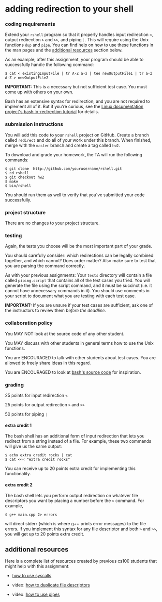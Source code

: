 # adding redirection to your shell

### coding requirements

Extend your `rshell` program so that it properly handles input redirection `<`, output redirection `>` and `>>`, and piping `|`.
This will require using the Unix functions `dup` and `pipe`.
You can find help on how to use these functions in the man pages and the [additional resources](#additional-resources) section below.

As an example, after this assignment, your program should be able to successfully handle the following command:

```
$ cat < existingInputFile | tr A-Z a-z | tee newOutputFile1 | tr a-z A-Z > newOutputFile2
```

**IMPORTANT:**
This is a necessary but not sufficient test case.
You must come up with others on your own.

Bash has an extensive syntax for redirection, and you are not required to implement all of it.
But if you're curious, see the [Linux documentation project's bash io-redirection tutorial](http://www.tldp.org/LDP/abs/html/io-redirection.html) for details.

### submission instructions

You will add this code to your `rshell` project on GitHub.  Create a branch called `redirect` and do all of your work under this branch.  When finished, merge with the `master` branch and create a tag called `hw2`.

To download and grade your homework, the TA will run the following commands:

```
$ git clone  http://github.com/yourusername/rshell.git
$ cd rshell
$ git checkout hw2
$ make
$ bin/rshell
```

You should run them as well to verify that you've submitted your code successfully.

### project structure

There are no changes to your project structure.

### testing

Again, the tests you choose will be the most important part of your grade.

You should carefully consider: which redirections can be legally combined together, and which cannot? Does order matter?  Also make sure to test that you are parsing the command correctly.

As with your previous assignments: Your `tests` directory will contain a file called `piping.script` that contains all of the test cases you tried. You will generate the file using the script command, and it must be succinct (i.e. it cannot have unnecessary commands in it). You should use comments in your script to document what you are testing with each test case.

**IMPORTANT:** If you are unsure if your test cases are sufficient, ask one of the instructors to review them *before the deadline*.

### collaboration policy

You MAY NOT look at the source code of any other student.

You MAY discuss with other students in general terms how to use the Unix functions.

You are ENCOURAGED to talk with other students about test cases.
You are allowed to freely share ideas in this regard.

You are ENCOURAGED to look at [bash's source code](https://www.gnu.org/software/bash/) for inspiration.

### grading

25 points for input redirection `<`

25 points for output redirection `>` and `>>`

50 points for piping `|`

#### extra credit 1

The bash shell has an additional form of input redirection that lets you redirect from a string instead of a file.  For example, these two commands will give us the same output:

```
$ echo extra credit rocks | cat
$ cat <<< "extra credit rocks"
```

You can receive up to 20 points extra credit for implementing this functionality.

#### extra credit 2

The bash shell lets you perform output redirection on whatever file descriptors you want by placing a number before the `>` command.
For example,
```
$ g++ main.cpp 2> errors
```
will direct stderr (which is where g++ prints error messages) to the file errors.
If you implement this syntax for any file descriptor and both `>` and `>>`, you will get up to 20 points extra credit.

## additional resources

Here is a complete list of resources created by previous cs100 students that might help with this assignment:

* [how to use syscalls](../../../textbook/assignment-help/syscalls/io.md)

* video: [how to duplicate file descriptors](https://www.youtube.com/watch?v=EqndHT606Tw)

* video: [how to use pipes](https://www.youtube.com/watch?v=uHH7nHkgZ4w)

